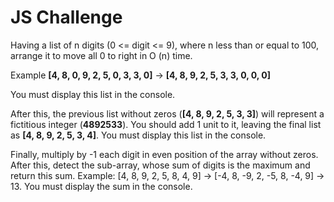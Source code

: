# JS Challenge

Having a list of n digits (0 <= digit <= 9), where n
less than or equal to 100, arrange it to move all 0 to
right in O (n) time.

Example **[4, 8, 0, 9, 2, 5, 0, 3, 3, 0]** -> **[4, 8, 9, 2, 5, 3, 3, 0, 0, 0]**

You must display this list in the console.

After this, the previous list without zeros (**[4, 8, 9, 2, 5, 3, 3]**) will represent a fictitious integer (**4892533**). You should add 1 unit to it, leaving the final list as **[4, 8, 9, 2, 5, 3, 4]**.
You must display this list in the console.

Finally, multiply by -1 each digit in even position of the array without zeros. After this, detect the sub-array, whose sum of digits is the maximum and return this sum. Example: [4, 8, 9, 2, 5, 8, 4, 9] -> [-4, 8, -9, 2, -5, 8, -4, 9] -> 13.
You must display the sum in the console.
